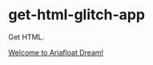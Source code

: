 get-html-glitch-app
==========================

Get HTML.

[Welcome to Ariafloat Dream!](https://ariafloat-dream.glitch.me/)
